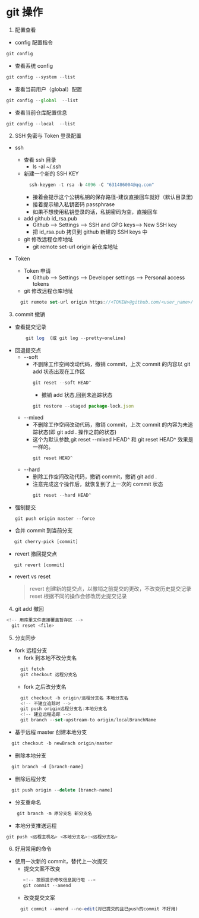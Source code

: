 # git 操作

1. 配置查看

- config 配置指令

```js
git config
```

- 查看系统 config

```js
git config --system --list
```

- 查看当前用户（global）配置

```js
git config --global  --list
```

- 查看当前仓库配置信息

```js
git config --local  --list
```

2. SSH 免密与 Token 登录配置

- ssh
  - 查看 ssh 目录
    - ls -al ~/.ssh
  - 新建一个新的 SSH KEY
    ```js
      ssh-keygen -t rsa -b 4096 -C "631486004@qq.com"
    ```
    - 接着会提示这个公钥私钥的保存路径-建议直接回车就好（默认目录里)
    - 接着提示输入私钥密码 passphrase
    - 如果不想使用私钥登录的话，私钥密码为空，直接回车
  - add github id_rsa.pub
    - Github --> Settings --> SSH and GPG keys--> New SSH key
    - 把 id_rsa.pub 拷贝到 github 新建的 SSH keys 中
  - git 修改远程仓库地址
    - git remote set-url origin 新仓库地址
- Token

  - Token 申请
    - Github --> Settings --> Developer settings --> Personal access tokens
  - git 修改远程仓库地址

  ```js
    git remote set-url origin https://<TOKEN>@github.com/<user_name>/<repo_name>.git
  ```

3. commit 撤销

- 查看提交记录
  ```js
      git log  (或 git log --pretty=oneline)
  ```
- 回退提交点
  - --soft
    - 不删除工作空间改动代码，撤销 commit，上次 commit 的内容以 git add 状态出现在工作区
      ```js
      git reset --soft HEAD^
      ```
      - 撤销 add 状态,回到未追踪状态
      ```js
      git restore --staged package-lock.json
      ```
  - --mixed
    - 不删除工作空间改动代码，撤销 commit，上次 commit 的内容为未追踪状态(即 git add . 操作之前的状态)
    - 这个为默认参数,git reset --mixed HEAD^ 和 git reset HEAD^ 效果是一样的。
      ```js
      git reset HEAD^
      ```
  - --hard
    - 删除工作空间改动代码，撤销 commit，撤销 git add .
    - 注意完成这个操作后，就恢复到了上一次的 commit 状态
      ```js
      git reset --hard HEAD^
      ```
- 强制提交
  ```js
  git push origin master --force
  ```
- 合并 commit 到当前分支

```js
   git cherry-pick [commit]
```

- revert 撤回提交点

```js
   git revert [commit]
```

- revert vs reset
  > revert 创建新的提交点，以撤销之前提交的更改，不改变历史提交记录
  > reset 根据不同的操作会修改历史提交记录

4. git add 撤回

```js
<!-- 用库里文件直接覆盖暂存区 -->
  git reset <file>
```

5. 分支同步

- fork 远程分支
  - fork 到本地不改分支名
  ```js
    git fetch
    git checkout 远程分支名
  ```
  - fork 之后改分支名
  ```js
    git checkout -b origin/远程分支名 本地分支名
    <!-- 不建立追踪时 -->
    git push origin远程分支名:本地分支名
    <!-- 建立远程追踪 -->
    git branch --set-upstream-to origin/localBranchName
  ```
- 基于远程 master 创建本地分支

```js
  git checkout -b newBrach origin/master
```

- 删除本地分支

```js
  git branch -d [branch-name]
```

- 删除远程分支

```js
  git push origin --delete [branch-name]
```

- 分支重命名

```js
    git branch -m 原分支名 新分支名
```

- 本地分支推送远程

```js
git push <远程主机名> <本地分支名>:<远程分支名>
```

6. 好用常用的命令

- 使用一次新的 commit，替代上一次提交
  - 提交文案不改变
  ```js
     <!-- 按照提示修改信息就行啦 -->
     git commit --amend
  ```
  - 改变提交文案
  ```js
    git commit --amend --no-edit(对已提交的且已push的commit 不好用)
  ```
